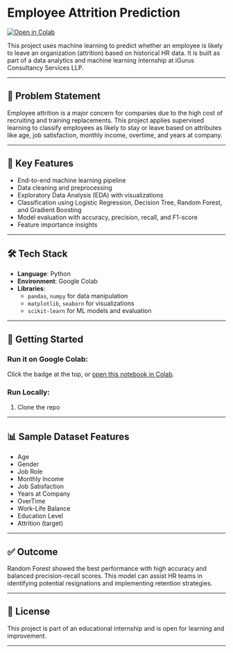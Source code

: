 # Employee Attrition Prediction

[![Open in Colab](https://colab.research.google.com/assets/colab-badge.svg)](https://colab.research.google.com/github/Raviraj-Kutwal/Employee-Attrition-Prediction/blob/main/Employee_Attrition_Prediction.ipynb)

This project uses machine learning to predict whether an employee is likely to leave an organization (attrition) based on historical HR data. It is built as part of a data analytics and machine learning internship at iGurus Consultancy Services LLP.

---

## 📌 Problem Statement

Employee attrition is a major concern for companies due to the high cost of recruiting and training replacements. This project applies supervised learning to classify employees as likely to stay or leave based on attributes like age, job satisfaction, monthly income, overtime, and years at company.

---

## 🧠 Key Features

- End-to-end machine learning pipeline
- Data cleaning and preprocessing
- Exploratory Data Analysis (EDA) with visualizations
- Classification using Logistic Regression, Decision Tree, Random Forest, and Gradient Boosting
- Model evaluation with accuracy, precision, recall, and F1-score
- Feature importance insights

---

## 🛠️ Tech Stack

- **Language**: Python
- **Environment**: Google Colab
- **Libraries**:  
  - `pandas`, `numpy` for data manipulation  
  - `matplotlib`, `seaborn` for visualizations  
  - `scikit-learn` for ML models and evaluation

---

## 🚀 Getting Started

### Run it on Google Colab:
Click the badge at the top, or [open this notebook in Colab](https://colab.research.google.com/github/Raviraj-Kutwal/Employee-Attrition-Prediction/blob/main/Employee_Attrition_Prediction.ipynb).

### Run Locally:
1. Clone the repo  

---

## 📊 Sample Dataset Features

- Age  
- Gender  
- Job Role  
- Monthly Income  
- Job Satisfaction  
- Years at Company  
- OverTime  
- Work-Life Balance  
- Education Level  
- Attrition (target)

---

## ✅ Outcome

Random Forest showed the best performance with high accuracy and balanced precision-recall scores. This model can assist HR teams in identifying potential resignations and implementing retention strategies.

---

## 📄 License

This project is part of an educational internship and is open for learning and improvement.

---

